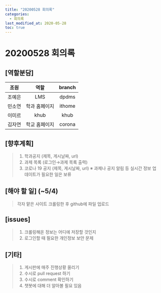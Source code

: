 ```yaml
---
title: "20200528 회의록"
categories:
  - 회의록
last_modified_at: 2020-05-28
toc: true
---
```


# 20200528 회의록

## [역할분담]

| 조원 | 역할 | branch |
| --- | :---: | :---: |
| 조예은 | LMS | dpdms |
| 민소연 | 학과 홈페이지 | ithome |
| 이미르 | khub | khub |
| 김자연 | 학교 홈페이지 | corona |

## [향후계획]

> 1. 학과공지 (제목, 게시날짜, url)
> 2. 과제 목록 (로그인→과제 목록 출력)
> 3. 코로나 19 공지 (제목, 게시날짜, url)
> ※ 과제나 공지 알림 등 실시간 정보 업데이트가 필요한 일은 보류
  
  
## [해야 할 일] (~5/4)
> 각자 맡은 사이트 크롤링한 후 github에 파일 업로드
  
  
## [issues]
> 1. 크롤링해온 정보는 어디에 저장할 것인지
> 2. 로그인할 때 필요한 개인정보 보안 문제
  
  
## [기타]
> 1. 게시판에 매주 진행상황 올리기
> 2. 수시로 pull request 하기
> 3. 수시로 comment 확인하기
> 4. 챗봇에 대해 더 알아볼 필요 있음

